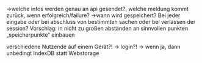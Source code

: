 
->welche infos werden genau an api gesendet?, welche meldung kommt zurück, wenn erfolgreich/failure?
->wann wird gespeichert? Bei jeder eingabe oder bei abschluss von bestimmten sachen oder bei verlassen der session? 
Vorschlag: in nicht zu großen abständen an sinnvollen punkten „speicherpunkte“ einbauen

verschiedene Nutzende auf einem Gerät?! -> login?! -> wenn ja, dann unbedingt IndexDB statt Webstorage
